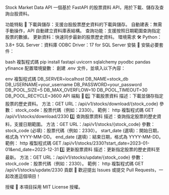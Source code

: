 Stock Market Data API
一個基於 FastAPI 的股票資料 API，用於下載、儲存及查詢台股資料。

功能特點 🌟
下載與儲存：支援台股股票歷史資料的下載與儲存。
自動建表：無需手動操作，API 自動建立資料庫表結構。
查詢功能：支援按照日期範圍查詢指定股票的數據。
更新資料：快速同步最新的股票歷史資料。
環境需求 🛠️
Python：3.8+
SQL Server：資料庫
ODBC Driver：17 for SQL Server
安裝 🚀
安裝必要套件：

bash
複製程式碼
pip install fastapi uvicorn sqlalchemy pyodbc pandas yfinance
配置環境變數：
創建 .env 文件，並填入以下內容：

env
複製程式碼
DB_SERVER=localhost
DB_NAME=stock_db
DB_USERNAME=your_username
DB_PASSWORD=your_password
DB_POOL_SIZE=5
DB_MAX_OVERFLOW=10
DB_POOL_TIMEOUT=30
DB_POOL_RECYCLE=3600
API 端點 🔗
1️⃣ 下載股票資料
描述：下載並儲存指定股票的歷史資料。
方法：GET
URL：/api/v1/stocks/download/{stock_code}
參數：
stock_code：股票代碼（例如：2330）。
範例：
http
複製程式碼
GET /api/v1/stocks/download/2330
2️⃣ 查詢股票資料
描述：查詢指定股票的歷史資料，支援日期範圍。
方法：GET
URL：/api/v1/stocks/{stock_code}
參數：
stock_code (必填)：股票代碼（例如：2330）。
start_date (選填)：開始日期，格式為 YYYY-MM-DD。
end_date (選填)：結束日期，格式為 YYYY-MM-DD。
範例：
http
複製程式碼
GET /api/v1/stocks/2330?start_date=2023-01-01&end_date=2023-12-31
3️⃣ 更新股票資料
描述：更新指定股票的歷史資料至最新。
方法：GET
URL：/api/v1/stocks/update/{stock_code}
參數：
stock_code：股票代碼（例如：2330）。
範例：
http
複製程式碼
GET /api/v1/stocks/update/2330
貢獻 🤝
歡迎提出 Issues 或提交 Pull Requests，一起改進這個項目！

授權 📜
本項目採用 MIT License 授權。
